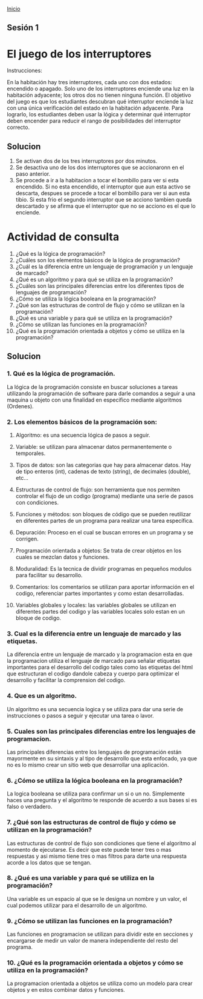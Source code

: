 <!-- No borrar o modificar -->
[Inicio](./index.md)

## Sesión 1 

# El juego de los interruptores

Instrucciones:

En la habitación hay tres interruptores, cada uno con dos estados: encendido o apagado.
Solo uno de los interruptores enciende una luz en la habitación adyacente; los otros dos no tienen ninguna función.
El objetivo del juego es que los estudiantes descubran qué interruptor enciende la luz con una única verificación del estado en la habitación adyacente.
Para lograrlo, los estudiantes deben usar la lógica y determinar qué interruptor deben encender para reducir el rango de posibilidades del interruptor correcto.

## Solucion

1. Se activan dos de los tres interruptores por dos minutos.
2. Se desactiva uno de los dos interruptores que se accionaronn en el paso anterior. 
3. Se procede a ir a la habitacion a tocar el bombillo para ver si esta encendido. Si no esta encendido, el interruptor que aun esta activo se descarta, despues se procede a tocar el bombillo para ver si aun esta tibio. Si esta frio el segundo interruptor que se acciono tambien queda descartado y se afirma que el interruptor que no se acciono es el que lo enciende.

# Actividad de consulta

1. ¿Qué es la lógica de programación?
2. ¿Cuáles son los elementos básicos de la lógica de programación?
3. ¿Cuál es la diferencia entre un lenguaje de programación y un lenguaje de marcado?
4. ¿Qué es un algoritmo y para qué se utiliza en la programación?
5. ¿Cuáles son las principales diferencias entre los diferentes tipos de lenguajes de programación?
6. ¿Cómo se utiliza la lógica booleana en la programación?
7. ¿Qué son las estructuras de control de flujo y cómo se utilizan en la programación?
8. ¿Qué es una variable y para qué se utiliza en la programación?
9. ¿Cómo se utilizan las funciones en la programación?
10. ¿Qué es la programación orientada a objetos y cómo se utiliza en la programación?

## Solucion

### 1. Qué es la lógica de programación.
La lógica de la programación consiste en buscar soluciones a tareas utilizando la programación de software para darle comandos a seguir a una maquina u objeto con una finalidad en especifico mediante algoritmos (Ordenes).



### 2. Los elementos básicos de la programación son: 

1. Algoritmo: es una secuencia lógica de pasos a seguir.			
2. Variable: se utilizan para almacenar datos permanentemente o temporales.

3. Tipos de datos: son las categorias que hay para almacenar datos. Hay de tipo enteros (int), cadenas de texto (string), de decimales (double), etc…

4. Estructuras de control de flujo: son herramienta que nos permiten controlar el flujo de un codigo (programa) mediante una serie de pasos con condiciones.

5. Funciones y métodos: son bloques de código que se pueden reutilizar en diferentes partes de un programa para realizar una tarea específica.

6. Depuración: Proceso en el cual se buscan errores en un programa y se corrigen.

7. Programación orientada a objetos: Se trata de crear objetos en los cuales se mezclan datos y funciones.

8. Moduralidad: Es la tecnica de dividir programas en pequeños modulos para facilitar su desarrollo.

9. Comentarios: los comentarios se utilizan para aportar información en el codigo,  referenciar partes importantes y como estan desarrolladas.

10. Variables globales y locales: las variables globales se utilizan  en diferentes partes del codigo y las variables locales solo estan en un bloque de codigo.

### 3. Cual es la diferencia entre un lenguaje de marcado y las etiquetas.
La diferencia entre un lenguaje de marcado y la programacion esta en que la programacion utiliza el lenguaje de marcado para señalar etiquetas importantes para el desarrollo del codigo tales como las etiquetas del html que estructuran el codigo dandole cabeza y cuerpo para optimizar el desarrollo y facilitar la comprension del codigo. 

### 4. Que es un algoritmo.  
Un algoritmo es una secuencia logica y se utiliza para dar una serie de instrucciones o pasos a seguir y ejecutar una tarea o lavor.

### 5. Cuales son las principales diferencias entre los lenguajes de programacion.
Las principales diferencias entre los lenguajes de programación están mayormente  en su sintaxis y al tipo de desarrollo que esta enfocado, ya que no es lo mismo crear un sitio web que desarrollar una aplicación.

### 6. ¿Cómo se utiliza la lógica booleana en la programación?
La logica booleana se utiliza para confirmar un si o un no. Simplemente haces una pregunta y el algoritmo te responde de acuerdo a sus bases si es falso o verdadero.

### 7. ¿Qué son las estructuras de control de flujo y cómo se utilizan en la programación?
Las estructuras de control de flujo son condiciones que tiene el algoritmo al momento de ejecutarse. Es decir que este puede tener tres o mas respuestas y asi mismo tiene tres o mas filtros para darte una respuesta acorde a los datos que se tengan.

### 8. ¿Qué es una variable y para qué se utiliza en la programación? 
Una variable es un espacio al que se le designa un nombre y un valor, el cual podemos utilizar para el desarrollo de un algoritmo.

### 9. ¿Cómo se utilizan las funciones en la programación?
Las funciones en programacion se utilizan para dividir este en secciones y encargarse de medir un valor de manera independiente del resto del programa.

### 10. ¿Qué es la programación orientada a objetos y cómo se utiliza en la programación? 
La programacion orientada a objetos se utiliza como un modelo para crear objetos y en estos combinar datos y funciones.   